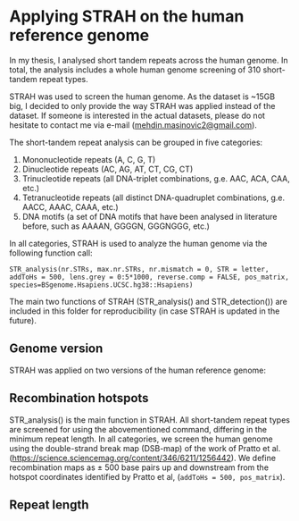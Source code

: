 # Applying STRAH on the human reference genome

In my thesis, I analysed short tandem repeats across the human genome. In total, the analysis includes a whole human genome screening of 310 short-tandem repeat types. 

STRAH was used to screen the human genome. As the dataset is ~15GB big, I decided to only provide the way STRAH was applied instead of the dataset. If someone is interested in the actual datasets, please do not hesitate to contact me via e-mail (mehdin.masinovic2@gmail.com).

The short-tandem repeat analysis can be grouped in five categories: 

1. Mononucleotide repeats (A, C, G, T)
2. Dinucleotide repeats (AC, AG, AT, CT, CG, CT)
3. Trinucleotide repeats (all DNA-triplet combinations, g.e. AAC, ACA, CAA, etc.)
4. Tetranucleotide repeats (all distinct DNA-quadruplet combinations, g.e. AACC, AAAC, CAAA, etc.)
5. DNA motifs (a set of DNA motifs that have been analysed in literature before, such as AAAAN, GGGGN, GGGNGGG, etc.)

In all categories, STRAH is used to analyze the human genome via the following function call:

```{R}
STR_analysis(nr.STRs, max.nr.STRs, nr.mismatch = 0, STR = letter, addToHs = 500, lens.grey = 0:5*1000, reverse.comp = FALSE, pos_matrix, species=BSgenome.Hsapiens.UCSC.hg38::Hsapiens)
```

The main two functions of STRAH (STR_analysis() and STR_detection()) are included in this folder for reproducibility (in case STRAH is updated in the future). 

## Genome version
STRAH was applied on two versions of the human reference genome: 

## Recombination hotspots
STR_analysis() is the main function in STRAH. All short-tandem repeat types are screened for using the abovementioned command, differing in the minimum repeat length. In all categories, we screen the human genome using the double-strand break map (DSB-map) of the work of Pratto et al. (https://science.sciencemag.org/content/346/6211/1256442). We define recombination maps as ± 500 base pairs up and downstream from the hotspot coordinates identified by Pratto et al, (```addToHs = 500, pos_matrix```).

## Repeat length



